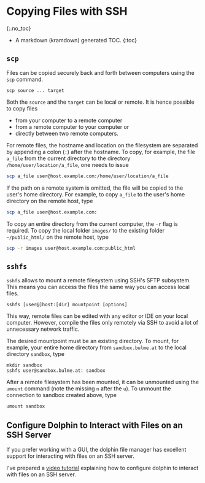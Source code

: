 # Copying Files with SSH

{:.no_toc}
* A markdown (kramdown) generated TOC.
{:toc}


## `scp`

Files can be copied securely back and forth between computers using the `scp`
command.

```
scp source ... target
```

Both the `source` and the `target` can be local or remote. It is hence possible
to copy files
* from your computer to a remote computer
* from a remote computer to your computer or
* directly between two remote computers.

For remote files, the hostname and location on the filesystem are separated
by appending a colon (`:`) after the hostname. To copy, for example, the
file `a_file` from the current directory to the directory
`/home/user/location/a_file`, one needs to issue

```bash
scp a_file user@host.example.com:/home/user/location/a_file
```

If the path on a remote system is omitted, the file will be copied to the
user's home directory. For example, to copy `a_file` to the user's home
directory on the remote host, type

```bash
scp a_file user@host.example.com:
```

To copy an entire directory from the current computer, the `-r` flag is
required. To copy the local folder `images/` to the existing folder
`~/public_html/` on the remote host, type

```bash
scp -r images user@host.example.com:public_html
```


## `sshfs`
`sshfs` allows to mount a remote filesystem using SSH's SFTP subsystem.
This means you can access the files the same way you can access local files.

```
sshfs [user@]host:[dir] mountpoint [options]
```

This way, remote files can be edited with any editor or IDE on your local
computer. However, compile the files only remotely via SSH to avoid a lot of
unnecessary network traffic.

The desired mountpoint must be an existing directory. To mount, for example,
your entire home directory from `sandbox.bulme.at` to the local directory
`sandbox`, type
```
mkdir sandbox
sshfs user@sandbox.bulme.at: sandbox
```

After a remote filesystem has been mounted, it can be unmounted using the
`umount` command (note the missing `n` after the `u`). To unmount the 
connection to sandbox created above, type
```
umount sandbox
```


## Configure Dolphin to Interact with Files on an SSH Server
If you prefer working with a GUI, the dolphin file manager has
excellent support for interacting with files on an SSH server.

I've prepared a
[video tutorial](https://www.youtube.com/watch?v=pvOQsyf3oxs)
explaining how to configure dolphin to interact with files on
an SSH server.
